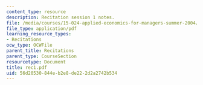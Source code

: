 ```yaml
---
content_type: resource
description: Recitation session 1 notes.
file: /media/courses/15-024-applied-economics-for-managers-summer-2004/56d20530844eb2e8de222d2a2742b534_rec1.pdf
file_type: application/pdf
learning_resource_types:
- Recitations
ocw_type: OCWFile
parent_title: Recitations
parent_type: CourseSection
resourcetype: Document
title: rec1.pdf
uid: 56d20530-844e-b2e8-de22-2d2a2742b534
---
```

